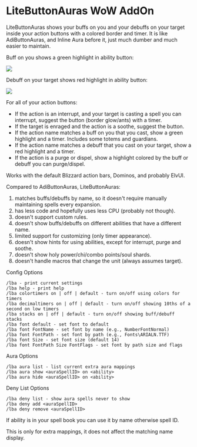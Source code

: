 # LiteButtonAuras WoW AddOn

LiteButtonAuras shows your buffs on you and your debuffs on your target inside your action buttons with a
colored border and timer. It is like AdiButtonAuras, and Inline Aura before it, just much dumber and much
easier to maintain.

Buff on you shows a green highlight in ability button:

![](https://i.imgur.com/vsf97X0.png)

Debuff on your target shows red highlight in ability button:

![](https://i.imgur.com/HmN2WR5.png)

For all of your action buttons:

- If the action is an interrupt, and your target is casting a spell you can interrupt, suggest the button (border glow/ants) with a timer.
- If the target is enraged and the action is a soothe, suggest the button.
- If the action name matches a buff on you that you cast, show a green highlight and a timer. Includes some totems and guardians.
- If the action name matches a debuff that you cast on your target, show a red highlight and a timer.
- If the action is a purge or dispel, show a highlight colored by the buff or debuff you can purge/dispel.

Works with the default Blizzard action bars, Dominos, and probably ElvUI.

Compared to AdiButtonAuras, LiteButtonAuras:

1. matches buffs/debuffs by name, so it doesn't require manually maintaining spells every expansion.
1. has less code and hopefully uses less CPU (probably not though).
1. doesn't support custom rules.
1. doesn't show buffs/debuffs on different abilities that have a different name.
1. limited support for customizing (only timer appearance).
1. doesn't show hints for using abilities, except for interrupt, purge and soothe.
1. doesn't show holy power/chi/combo points/soul shards.
1. doesn't handle macros that change the unit (always assumes target).

Config Options

```
/lba - print current settings
/lba help - print help
/lba colortimers on | off | default - turn on/off using colors for timers
/lba decimaltimers on | off | default - turn on/off showing 10ths of a second on low timers
/lba stacks on | off | default - turn on/off showing buff/debuff stacks
/lba font default - set font to default
/lba font FontName - set font by name (e.g., NumberFontNormal)
/lba font FontPath - set font by path (e.g., Fonts\ARIALN.TTF)
/lba font Size - set font size (default 14)
/lba font FontPath Size FontFlags - set font by path size and flags
```

Aura Options
```
/lba aura list - list current extra aura mappings
/lba aura show <auraSpellID> on <ability>
/lba aura hide <auraSpellID> on <ability>
```

Deny List Options
```
/lba deny list - show aura spells never to show
/lba deny add <auraSpellID>
/lba deny remove <auraSpellID>
```

If ability is in your spell book you can use it by name otherwise spell ID.

This is only for extra mappings, it does not affect the matching name display.
